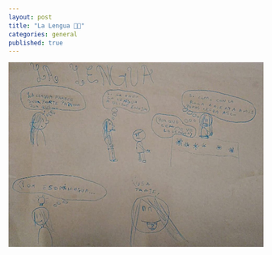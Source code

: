 ```yaml
---
layout: post
title: "La Lengua 👅😝"
categories: general
published: true
---
```


![comic](/la-lengua.jpeg)
